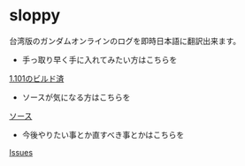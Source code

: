 # sloppy
台湾版のガンダムオンラインのログを即時日本語に翻訳出来ます。

 * 手っ取り早く手に入れてみたい方はこちらを

  [1.101のビルド済](https://github.com/n416/sloppy/blob/master/sloppy.zip "1.101のビルド済")

  * ソースが気になる方はこちらを

  [ソース](https://github.com/n416/sloppy/tree/master/sloppy "プログラムのディレクトリ")

  * 今後やりたい事とか直すべき事とかはこちらを

  [Issues](https://github.com/n416/sloppy/issues "Issues")

